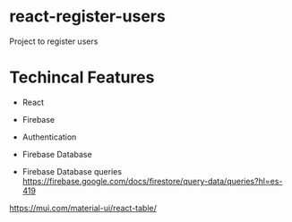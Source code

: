 # react-register-users
Project to register users

# Techincal Features
* React
* Firebase
* Authentication
* Firebase Database


* Firebase Database queries
https://firebase.google.com/docs/firestore/query-data/queries?hl=es-419


https://mui.com/material-ui/react-table/